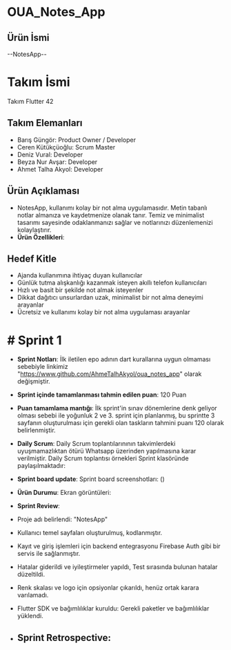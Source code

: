 # OUA_Notes_App

## Ürün İsmi
--NotesApp--
# **Takım İsmi**
Takım Flutter 42
## Takım Elemanları
- Barış Güngör: Product Owner / Developer
- Ceren Kütükçüoğlu: Scrum Master
- Deniz Vural: Developer
- Beyza Nur Avşar: Developer
- Ahmet Talha Akyol: Developer

## Ürün Açıklaması
- NotesApp, kullanımı kolay bir not alma uygulamasıdır. Metin tabanlı notlar almanıza ve kaydetmenize olanak tanır. Temiz ve minimalist tasarımı sayesinde odaklanmanızı sağlar ve notlarınızı düzenlemenizi kolaylaştırır.
- **Ürün Özellikleri**:

## Hedef Kitle
- Ajanda kullanımına ihtiyaç duyan kullanıcılar
- Günlük tutma alışkanlığı kazanmak isteyen akıllı telefon kullanıcıları
- Hızlı ve basit bir şekilde not almak isteyenler
- Dikkat dağıtıcı unsurlardan uzak, minimalist bir not alma deneyimi arayanlar
- Ücretsiz ve kullanımı kolay bir not alma uygulaması arayanlar

# # Sprint 1
- **Sprint Notları**: İlk iletilen epo adının dart kurallarına uygun olmaması sebebiyle linkimiz "https://www.github.com/AhmeTalhAkyol/oua_notes_app" olarak değişmiştir.

  
- **Sprint içinde tamamlanması tahmin edilen puan**: 120 Puan


- **Puan tamamlama mantığı**: İlk sprint'in sınav dönemlerine denk geliyor olması sebebi ile yoğunluk 2 ve 3. sprint için planlanmış, bu sprintte 3 sayfanın oluşturulması için gerekli olan taskların tahmini puanı 120 olarak belirlenmiştir.


- **Daily Scrum**: Daily Scrum toplantılarınının takvimlerdeki uyuşmamazlıktan ötürü Whatsapp üzerinden yapılmasına karar verilmiştir. Daily Scrum toplantısı örnekleri Sprint klasöründe paylaşılmaktadır:

- **Sprint board update**: Sprint board screenshotları: 
()


- **Ürün Durumu**: Ekran görüntüleri:
 
- **Sprint Review**:
- Proje adı belirlendi: "NotesApp"
- Kullanıcı temel sayfaları oluşturulmuş, kodlanmıştır.
- Kayıt ve giriş işlemleri için backend entegrasyonu Firebase Auth gibi bir servis ile sağlanmıştır.
- Hatalar giderildi ve iyileştirmeler yapıldı, Test sırasında bulunan hatalar düzeltildi.
- Renk skalası ve logo için opsiyonlar çıkarıldı, henüz ortak karara varılamadı.
- Flutter SDK ve bağımlılıklar kuruldu: Gerekli paketler ve bağımlılıklar yüklendi.

- **Sprint Retrospective:**
  - 
